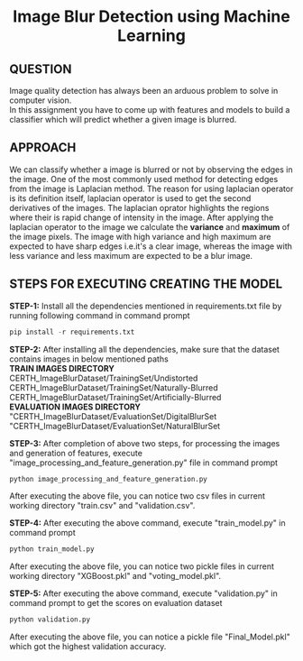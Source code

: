 <div align="center">

# Image Blur Detection using Machine Learning
</div>

## QUESTION
Image quality detection has always been an arduous problem to solve in
computer vision.<br>
In this assignment you have to come up with features and models to build a classifier which will predict whether a given image is blurred.

## APPROACH
We can classify whether a image is blurred or not by observing the edges in the image. One of the most commonly used method for detecting edges from the image is Laplacian method. The reason for using laplacian operator is its definition itself, laplacian operator is used to get the second derivatives of the images. The laplacian oprator highlights the regions where their is rapid change of intensity in the image. After applying the laplacian operator to the image we calculate the <b>variance</b> and <b>maximum</b> of the image pixels. The image with high variance and high maximum are expected to have sharp edges i.e.it's a clear image, whereas the image with less variance and less maximum are expected to be a blur image. 

## STEPS FOR EXECUTING CREATING THE MODEL

<b>STEP-1:</b> Install all the dependencies mentioned in requirements.txt file by running following command in command prompt<br>

```python
pip install -r requirements.txt
```

<b>STEP-2:</b> After installing all the dependencies, make sure that the dataset contains images in below mentioned paths<br>
<b>TRAIN IMAGES DIRECTORY</b><br>
CERTH_ImageBlurDataset/TrainingSet/Undistorted<br>
CERTH_ImageBlurDataset/TrainingSet/Naturally-Blurred<br>
CERTH_ImageBlurDataset/TrainingSet/Artificially-Blurred<br>
<b>EVALUATION IMAGES DIRECTORY</b><br>
"CERTH_ImageBlurDataset/EvaluationSet/DigitalBlurSet<br>
"CERTH_ImageBlurDataset/EvaluationSet/NaturalBlurSet<br>

<b>STEP-3:</b> After completion of above two steps, for processing the images and generation of features, execute "image_processing_and_feature_generation.py" file in command prompt<br>

```python
python image_processing_and_feature_generation.py
```
After executing the above file, you can notice two csv files in current working directory "train.csv" and "validation.csv".

<b>STEP-4:</b> After executing the above command, execute "train_model.py" in command prompt<br>

```python
python train_model.py
```
After executing the above file, you can notice two pickle files in current working directory "XGBoost.pkl" and "voting_model.pkl".

<b>STEP-5:</b> After executing the above command, execute "validation.py" in command prompt to get the scores on evaluation dataset<br>

```python
python validation.py
```
After executing the above file, you can notice a pickle file "Final_Model.pkl" which got the highest validation accuracy.
